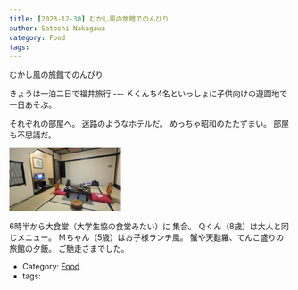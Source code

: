 ```yaml
---
title: [2023-12-30] むかし風の旅館でのんびり
author: Satoshi Nakagawa
category: Food
tags: 
---
```


むかし風の旅館でのんびり

 きょうは一泊二日で福井旅行 ---
Ｋくんち4名といっしょに子供向けの遊園地で
一日あそぶ。

 それぞれの部屋へ。
迷路のようなホテルだ。
めっちゃ昭和のたたずまい。
部屋も不思議だ。

<a href="pict/2023-12-30-ryokan-pub.jpg">
<img src="pict/2023-12-30-ryokan-pub.jpg" alt="" width="200"/></a>

 6時半から大食堂（大学生協の食堂みたい）に
集合。
Ｑくん（8歳）は大人と同じメニュー。
Ｍちゃん（5歳）はお子様ランチ風。
蟹や天麩羅、てんこ盛りの旅館の夕飯。
ご馳走さまでした。

- Category: [Food](https://merapano.github.io/categories.html#Food)
- tags: 
